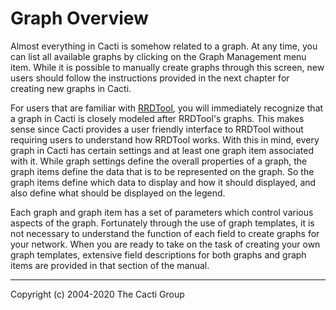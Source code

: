 # Graph Overview

Almost everything in Cacti is somehow related to a graph. At any time, you can
list all available graphs by clicking on the Graph Management menu item. While
it is possible to manually create graphs through this screen, new users should
follow the instructions provided in the next chapter for creating new graphs in
Cacti.

For users that are familiar with [RRDTool](http://www.RRDTool.org/), you will
immediately recognize that a graph in Cacti is closely modeled after RRDTool's
graphs. This makes sense since Cacti provides a user friendly interface to
RRDTool without requiring users to understand how RRDTool works. With this in
mind, every graph in Cacti has certain settings and at least one graph item
associated with it. While graph settings define the overall properties of a
graph, the graph items define the data that is to be represented on the graph.
So the graph items define which data to display and how it should displayed,
and also define what should be displayed on the legend.

Each graph and graph item has a set of parameters which control various aspects
of the graph. Fortunately through the use of graph templates, it is not
necessary to understand the function of each field to create graphs for your
network. When you are ready to take on the task of creating your own graph
templates, extensive field descriptions for both graphs and graph items are
provided in that section of the manual.

---
Copyright (c) 2004-2020 The Cacti Group
